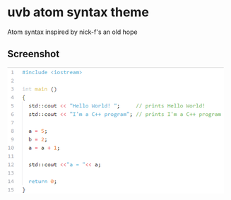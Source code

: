 # uvb atom syntax theme

Atom syntax inspired by nick-f's an old hope


## Screenshot

![screenshot](screenshot.png)
